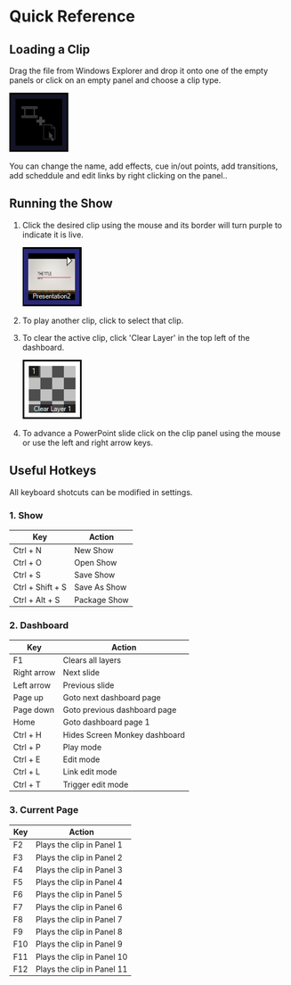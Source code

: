 # Quick Reference

## Loading a Clip

Drag the file from Windows Explorer and drop it onto one of the empty panels or click on an empty panel and choose a clip type.

![](../images/Dashboard-EmptySlot.PNG)

You can change the name, add effects, cue in/out points, add transitions, add scheddule and edit links by right clicking on the panel..

## Running the Show

1.  Click the desired clip using the mouse and its border will turn purple to indicate it is live.  
      
    ![](../images/Dashboard-PowerPointSlot.PNG)  
    
2.  To play another clip, click to select that clip.
    
3.  To clear the active clip, click 'Clear Layer' in the top left of the dashboard.  
      
    ![](../images/Dashboard-ClearLayer1.PNG)
    
4.  To advance a PowerPoint slide click on the clip panel using the mouse or use the left and right arrow keys.

## Useful Hotkeys

All keyboard shotcuts can be modified in settings.

### 1. Show

|Key|Action                                                 |
|---|-------------------------------------------------------|
|Ctrl + N|New Show                                          |
|Ctrl + O|Open Show|
|Ctrl + S|Save Show|
|Ctrl + Shift + S|Save As Show|
|Ctrl + Alt + S|Package Show|
    
### 2. Dashboard

|Key|Action                                                 |
|---|-------------------------------------------------------|
|F1|Clears all layers|
|Right arrow|Next slide|
|Left arrow|Previous slide|
|Page up|Goto next dashboard page|
|Page down|Goto previous dashboard page|
|Home|Goto dashboard page 1|
|Ctrl + H|Hides Screen Monkey dashboard|
|Ctrl + P|Play mode|
|Ctrl + E|Edit mode|
|Ctrl + L|Link edit mode|
|Ctrl + T|Trigger edit mode|

### 3. Current Page
    
|Key|Action                                                 |
|---|-------------------------------------------------------|
|F2|Plays the clip in Panel 1|
|F3|Plays the clip in Panel 2|
|F4|Plays the clip in Panel 3|
|F5|Plays the clip in Panel 4|
|F6|Plays the clip in Panel 5|
|F7|Plays the clip in Panel 6|
|F8|Plays the clip in Panel 7|
|F9|Plays the clip in Panel 8|
|F10|Plays the clip in Panel 9|
|F11|Plays the clip in Panel 10|
|F12|Plays the clip in Panel 11|
